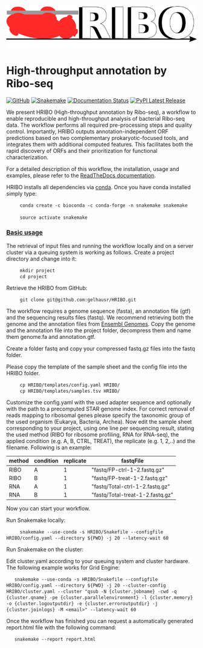 <img src="HRIBO.png" width="620">

# High-throughput annotation by Ribo-seq

[![GitHub](https://img.shields.io/github/tag/RickGelhausen/HRIBO.svg)](https://github.com/RickGelhausen/HRIBO) 
[![Snakemake](https://img.shields.io/badge/snakemake-≥5.10.0-brightgreen.svg)](https://snakemake.bitbucket.io) 
[![Documentation Status](https://readthedocs.org/projects/hribo/badge/?version=latest)](http://hribo.readthedocs.io/?badge=latest)
[![PyPI Latest Release](https://img.shields.io/pypi/v/hribo.svg)](https://pypi.org/project/hribo/)

We present HRIBO (High-throughput annotation by Ribo-seq), a workflow to enable reproducible and high-throughput analysis of bacterial Ribo-seq data. The workflow performs all required pre-processing steps and quality control.  Importantly, HRIBO outputs annotation-independent ORF predictions based on two complementary prokaryotic-focused tools, and integrates them with additional computed features. This facilitates both the rapid discovery of ORFs and their prioritization for functional characterization.

For a detailed description of this workflow, the installation, usage and examples, please refer to the [ReadTheDocs documentation](http://hribo.readthedocs.io/?badge=latest).

HRIBO installs all dependencies via [conda](https://conda.io/docs/install/quick.html). Once you have conda installed simply type:

         conda create -c bioconda -c conda-forge -n snakemake snakemake 
         
         source activate snakemake

### <u>Basic usage</u>

The retrieval of input files and running the workflow locally and on a server cluster via a queuing system is
working as follows. Create a project directory and change into it:

         mkdir project
         cd project

Retrieve the HRIBO from GitHub:

         git clone git@github.com:gelhausr/HRIBO.git

The workflow requires a genome sequence (fasta), an annotation file (gtf) and the sequencing results files (fastq).
We recommend retrieving both the genome and the annotation files from [Ensembl Genomes](http://ensemblgenomes.org/).
Copy the genome and the annotation file into the project folder, decompress them and name them genome.fa and annotation.gtf.

Create a folder fastq and copy your compressed fastq.gz files into the fastq folder.

Please copy the template of the sample sheet and the config file into the HRIBO folder.

         cp HRIBO/templates/config.yaml HRIBO/
         cp HRIBO/templates/samples.tsv HRIBO/
       
Customize the config.yaml with the used adapter sequence and optionally with the path to a precomputed
STAR genome index. For correct removal of reads mapping to ribosomal genes please specify the taxonomic group of
the used organism (Eukarya, Bacteria, Archea).
Now edit the sample sheet corresponding to your project, using one line per sequencing result, stating the used
method (RIBO for ribosome profiling, RNA for RNA-seq), the applied condition (e.g. A, B, CTRL, TREAT), the replicate (e.g. 1, 2,..) and the filename. Following is an example:

|method|	condition |replicate|	fastqFile                 |
|------|-----------|---------|--------------------------------|
|RIBO  |	A         |        1|"fastq/FP-ctrl-1-2.fastq.gz"    |
|RIBO  |	B         |        1|"fastq/FP-treat-1-2.fastq.gz"   |
|RNA   |	A         |        1|"fastq/Total-ctrl-1-2.fastq.gz" |
|RNA   |	B         |        1|"fastq/Total-treat-1-2.fastq.gz"|

Now you can start your workflow.

Run Snakemake locally:

         snakemake --use-conda -s HRIBO/Snakefile --configfile HRIBO/config.yaml --directory ${PWD} -j 20 --latency-wait 60 
         

Run Snakemake on the cluster:

Edit cluster.yaml according to your queuing system and cluster hardware. The following example works for Grid Engine:

       snakemake --use-conda -s HRIBO/Snakefile --configfile HRIBO/config.yaml --directory ${PWD} -j 20 --cluster-config HRIBO/cluster.yaml --cluster "qsub -N {cluster.jobname} -cwd -q {cluster.qname} -pe {cluster.parallelenvironment} -l {cluster.memory} -o {cluster.logoutputdir} -e {cluster.erroroutputdir} -j {cluster.joinlogs} -M <email>" --latency-wait 60 

Once the workflow has finished you can request a automatically generated report.html file with the following command:
         
       snakemake --report report.html

